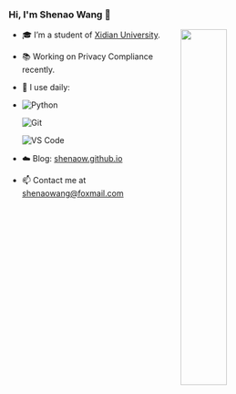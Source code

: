 ### Hi, I'm Shenao Wang 👋 
<img align="right" width="40%" src="https://github-readme-stats.vercel.app/api/top-langs/?username=shenaow&layout=compact&show_icons=true">

- 🎓 I’m a student of [Xidian University](https://www.xidian.edu.cn/).
- 📚 Working on Privacy Compliance recently.
- 🚀 I use daily:
- 
     ![Python](https://img.shields.io/badge/-Python-8fcfd1?style=plastic&logo=Python)
     
     ![Git](https://img.shields.io/badge/-Git-black?style=plastic&logo=git)
     
     ![VS Code](https://img.shields.io/badge/-VS%20Code-007ACC?style=plastic&logo=visual-studio-code)
- ☁️ Blog: [shenaow.github.io](https://shenaow.github.io/)
- 📫 Contact me at shenaowang@foxmail.com
